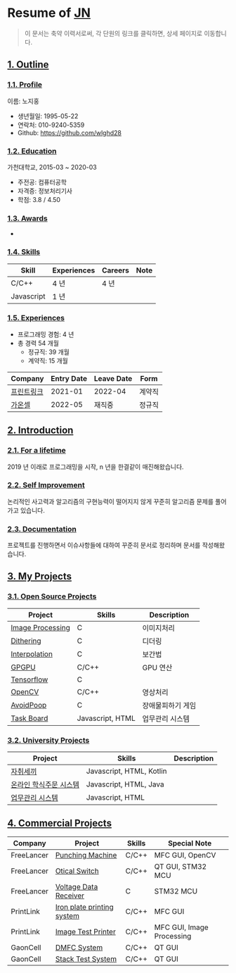 # Resume of [JN](https://github.com/wlghd28)
> 이 문서는 축약 이력서로써, 각 단원의 링크를 클릭하면, 상세 페이지로 이동합니다.

## [1. Outline](https://github.com/wlghd28/resume/blob/master/DETAIL.md#1-outline)
### [1.1. Profile](https://github.com/wlghd28/resume/blob/master/DETAIL.md#11-outline)
이름: 노지홍

  - 생년월일: 1995-05-22
  - 연락처: 010-9240-5359
  - Github: https://github.com/wlghd28

### [1.2. Education](https://github.com/wlghd28/resume/blob/master/DETAIL.md#12-education)
가천대학교, 2015-03 ~ 2020-03

  - 주전공: 컴퓨터공학
  - 자격증: 정보처리기사
  - 학점: 3.8 / 4.50

### [1.3. Awards](https://github.com/wlghd28/resume/blob/master/DETAIL.md#13-awards)
-

### [1.4. Skills](https://github.com/wlghd28/resume/blob/master/DETAIL.md#14-skills)
Skill        | Experiences | Careers | Note
-------------|-------------|---------|-----------------------------------
C/C++        | 4 년        | 4 년    | 
Javascript   | 1 년        |         |

### [1.5. Experiences](https://github.com/wlghd28/resume/blob/master/DETAIL.md#15-experiences)
  - 프로그래밍 경험: 4 년
  - 총 경력 54 개월
    - 정규직: 39 개월
    - 계약직: 15 개월

Company | Entry Date | Leave Date | Form
--------|------------|------------|-------
[프린트링크](https://github.com/wlghd28/resume/blob/master/DETAIL.md#42-PrintLink) | 2021-01    | 2022-04    | 계약직
[가온셀](https://github.com/wlghd28/resume/blob/master/DETAIL.md#43-GaonCell) | 2022-05 | 재직중 | 정규직


## [2. Introduction](https://github.com/wlghd28/resume/blob/master/DETAIL.md#2-introduction)
### [2.1. For a lifetime](https://github.com/wlghd28/resume/blob/master/DETAIL.md#21-for-a-lifetime)
2019 년 이래로 프로그래밍을 시작, n 년을 한결같이 매진해왔습니다.

### [2.2. Self Improvement](https://github.com/wlghd28/resume/blob/master/DETAIL.md#22-self-improvement)
논리적인 사고력과 알고리즘의 구현능력이 떨어지지 않게 꾸준히 알고리즘 문제를 풀어가고 있습니다.

### [2.3. Documentation](https://github.com/wlghd28/resume/blob/master/DETAIL.md#23-documentation)
프로젝트를 진행하면서 이슈사항들에 대하여 꾸준히 문서로 정리하며 문서를 작성해왔습니다.

## [3. My Projects](https://github.com/wlghd28/resume/blob/master/DETAIL.md#3-my-projects)
### [3.1. Open Source Projects](https://github.com/wlghd28/resume/blob/master/DETAIL.md#31-open-source-projects)
Project            | Skills           | Description
-------------------|------------------|-----------------------------
[Image Processing](https://github.com/wlghd28/resume/blob/master/DETAIL.md#311-Image-Processing) | C | 이미지처리
[Dithering](https://github.com/wlghd28/resume/blob/master/DETAIL.md#312-Dithering) | C | 디더링
[Interpolation](https://github.com/wlghd28/resume/blob/master/DETAIL.md#313-Interpolation) | C | 보간법 
[GPGPU](https://github.com/wlghd28/resume/blob/master/DETAIL.md#314-GPGPU) | C/C++ | GPU 연산
[Tensorflow](https://github.com/wlghd28/resume/blob/master/DETAIL.md#315-Tensorflow) | C | 
[OpenCV](https://github.com/wlghd28/resume/blob/master/DETAIL.md#316-OpenCV) | C/C++ | 영상처리
[AvoidPoop](https://github.com/wlghd28/resume/blob/master/DETAIL.md#317-AvoidPoop) | C | 장애물피하기 게임
[Task Board](https://github.com/wlghd28/resume/blob/master/DETAIL.md#318-Task-Board) | Javascript, HTML | 업무관리 시스템


### [3.2. University Projects](https://github.com/wlghd28/resume/blob/master/DETAIL.md#32-university-projects)
Project            | Skills           | Description
-------------------|------------------|-----------------------------
[자취세끼](https://github.com/wlghd28/resume/blob/master/DETAIL.md#321-자취세끼)  | Javascript, HTML, Kotlin             | 
[온라인 학식주문 시스템](https://github.com/wlghd28/resume/blob/master/DETAIL.md#322-온라인-학식주문-시스템) | Javascript, HTML, Java | 
[업무관리 시스템](https://github.com/wlghd28/resume/blob/master/DETAIL.md#323-업무관리-시스템)           | Javascript, HTML | 


## [4. Commercial Projects](https://github.com/wlghd28/resume/blob/master/DETAIL.md#4-commercial-projects)
Company        | Project                | Skills              | Special Note
---------------|------------------------|---------------------|---------------------
FreeLancer     | [Punching Machine](https://github.com/wlghd28/resume/blob/master/DETAIL.md#411-Punching-Machine)     | C/C++           | MFC GUI, OpenCV
FreeLancer     | [Otical Switch](https://github.com/wlghd28/resume/blob/master/DETAIL.md#412-Optical-Switch)     | C/C++           | QT GUI, STM32 MCU
FreeLancer     | [Voltage Data Receiver](https://github.com/wlghd28/resume/blob/master/DETAIL.md#413-Voltage-Data-Receiver)     | C           | STM32 MCU
PrintLink      | [Iron plate printing system](https://github.com/wlghd28/resume/blob/master/DETAIL.md#421-Iron-plate-printing-system)     | C/C++           | MFC GUI
PrintLink      | [Image Test Printer](https://github.com/wlghd28/resume/blob/master/DETAIL.md#422-Image-Test-Printer)   | C/C++                 | MFC GUI, Image Processing
GaonCell       | [DMFC System](https://github.com/wlghd28/resume/blob/master/DETAIL.md#431-DMFC-System) | C/C++                 | QT GUI
GaonCell       | [Stack Test System](https://github.com/wlghd28/resume/blob/master/DETAIL.md#432-Stack-Test-System)         | C/C++     | QT GUI


